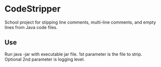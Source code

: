 # CodeStripper

School project for stipping line comments, multi-line comments, and empty lines from Java code files.

## Use

Run java -jar with executable jar file. 1st parameter is the file to strip. Optional 2nd parameter is logging level.
